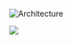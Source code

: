 ![Architecture](https://api.d2lang.com/render/svg?script=qlDQtVOo5AIEAAD__w==&layout=dagre&theme=0&sketch=1)

<img src="https://api.d2lang.com/render/svg?script=qlDQtVOo5AIEAAD__w==&layout=dagre&theme=0&sketch=1" />
